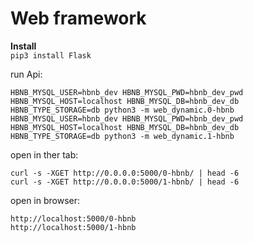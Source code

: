 # Web framework

**Install**  
`pip3 install Flask`


run Api:
```
HBNB_MYSQL_USER=hbnb_dev HBNB_MYSQL_PWD=hbnb_dev_pwd HBNB_MYSQL_HOST=localhost HBNB_MYSQL_DB=hbnb_dev_db HBNB_TYPE_STORAGE=db python3 -m web_dynamic.0-hbnb
HBNB_MYSQL_USER=hbnb_dev HBNB_MYSQL_PWD=hbnb_dev_pwd HBNB_MYSQL_HOST=localhost HBNB_MYSQL_DB=hbnb_dev_db HBNB_TYPE_STORAGE=db python3 -m web_dynamic.1-hbnb
```

open in ther tab:
```
curl -s -XGET http://0.0.0.0:5000/0-hbnb/ | head -6
curl -s -XGET http://0.0.0.0:5000/1-hbnb/ | head -6
```

open in browser:
```
http://localhost:5000/0-hbnb
http://localhost:5000/1-hbnb
```